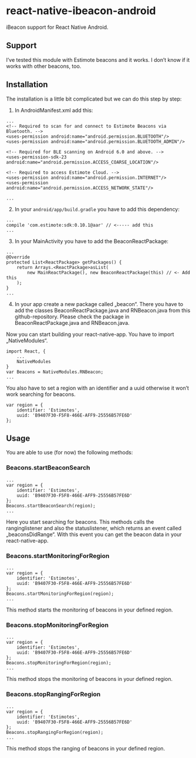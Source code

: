 # react-native-ibeacon-android

iBeacon support for React Native Android.

## Support
I’ve tested this module with Estimote beacons and it works. I don’t know if it works with other beacons, too.

## Installation
The installation is a little bit complicated but we can do this step by step:

1.	In AndroidManifest.xml add this:

``` 
...
<!-- Required to scan for and connect to Estimote Beacons via Bluetooth. -->
<uses-permission android:name="android.permission.BLUETOOTH"/>
<uses-permission android:name="android.permission.BLUETOOTH_ADMIN"/>

<!-- Required for BLE scanning on Android 6.0 and above. -->
<uses-permission-sdk-23 android:name="android.permission.ACCESS_COARSE_LOCATION"/>

<!-- Required to access Estimote Cloud. -->
<uses-permission android:name="android.permission.INTERNET"/>
<uses-permission android:name="android.permission.ACCESS_NETWORK_STATE"/>

... 

```

2.	In your `android/app/build.gradle` you have to add this dependency:
	

```
...
compile 'com.estimote:sdk:0.10.1@aar' // <----- add this
...
````
3.	In your MainActivity you have to add the BeaconReactPackage:

```
...
@Override
protected List<ReactPackage> getPackages() {
    return Arrays.<ReactPackage>asList(
        new MainReactPackage(), new BeaconReactPackage(this) // <- Add this 
    );
}
...
```
4.	In your app create a new package called „beacon“. There you have to add the classes BeaconReactPackage.java and RNBeacon.java from this github-repository. Please check the package in BeaconReactPackage.java and RNBeacon.java.

Now you can start building your react-native-app. You have to import „NativeModules“.

```
import React, {
	...
	NativeModules
}
var Beacons = NativeModules.RNBeacon;
...
```
You also have to set a region with an identifier and a uuid otherwise it won’t work searching for beacons.

```
var region = {
    identifier: 'Estimotes',
    uuid: 'B9407F30-F5F8-466E-AFF9-25556B57FE6D'
};
```
## Usage
You are able to use (for now) the following methods:


### Beacons.startBeaconSearch
```
...
var region = {
    identifier: 'Estimotes',
    uuid: 'B9407F30-F5F8-466E-AFF9-25556B57FE6D'
};
Beacons.startBeaconSearch(region);
...
```

Here you start searching for beacons. This methods calls the ranginglistener and also the statuslistener, which returns an event called „beaconsDidRange“. With this event you can get the beacon data in your react-native-app.

### Beacons.startMonitoringForRegion
```
...
var region = {
    identifier: 'Estimotes',
    uuid: 'B9407F30-F5F8-466E-AFF9-25556B57FE6D'
};
Beacons.startMonitoringForRegion(region);
...
```

This method starts the monitoring of beacons in your defined region.

### Beacons.stopMonitoringForRegion
```
...
var region = {
    identifier: 'Estimotes',
    uuid: 'B9407F30-F5F8-466E-AFF9-25556B57FE6D'
};
Beacons.stopMonitoringForRegion(region);
...
```

This method stops the monitoring of beacons in your defined region.

### Beacons.stopRangingForRegion
```
...
var region = {
    identifier: 'Estimotes',
    uuid: 'B9407F30-F5F8-466E-AFF9-25556B57FE6D'
};
Beacons.stopRangingForRegion(region);
...
```
This method stops the ranging of beacons in your defined region.



